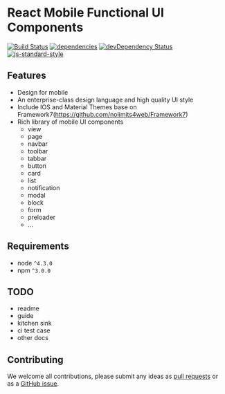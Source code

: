 React Mobile Functional UI Components
=====================================

[![Build Status](https://travis-ci.org/junewinds/jmui.svg?branch=master)](https://travis-ci.org/junewinds/jmui?branch=master)
[![dependencies](https://david-dm.org/junewinds/jmui.svg)](https://david-dm.org/junewinds/jmui)
[![devDependency Status](https://david-dm.org/junewinds/jmui/dev-status.svg)](https://david-dm.org/junewinds/jmui#info=devDependencies)
[![js-standard-style](https://img.shields.io/badge/code%20style-standard-brightgreen.svg)](http://standardjs.com/)

Features
--------

* Design for mobile
* An enterprise-class design language and high quality UI style
* Include IOS and Material Themes base on Framework7(https://github.com/nolimits4web/Framework7)
* Rich library of mobile UI components
  * view
  * page
  * navbar
  * toolbar
  * tabbar
  * button
  * card
  * list
  * notification
  * modal
  * block
  * form
  * preloader
  * ...

Requirements
------------

* node `^4.3.0`
* npm `^3.0.0`

TODO
----
* readme
* guide
* kitchen sink
* ci test case
* other docs

Contributing
------------

We welcome all contributions, please submit any ideas as [pull requests](https://github.com/junewinds/jmui/pulls) or as a [GitHub issue](https://github.com/junewinds/jmui/issues).
